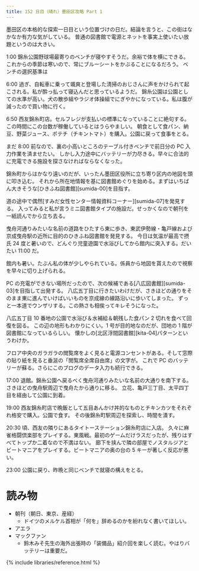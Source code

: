 ```yaml
---
title: 152 日目（晴れ）墨田区攻略 Part 1
---
```


墨田区の本格的な探索一日目という位置づけの日だ。結論を言うと、この街はなかなか有力な気がしている。
普通の図書館で電源とネットを事実上使いたい放題というのは大きい。

1:00 錦糸公園野球場最寄りのベンチが寝やすそうだ。余裕で体を横にできる。
これからの季節は寒いので、常にブルーシートをかぶることになるだろう。
ベンチの選択基準は

6:00 過ぎ、自転車に乗って颯爽と登場した清掃のおじさんに声をかけられて起こされる。私が酔っ払って寝込んだと思っているようだ。
錦糸公園は公園としての水準が高い。犬の散歩組やラジオ体操組でにぎやかになっている。私は腹が減ったので買い物に行く。

6:50 西友錦糸町店。セルフレジが支払いの標準になっていることに絶句する。この時間にこの台数が稼働しているとはうらやましい。
朝食として食パン、納豆、野菜ジュース、ポテチ（チキントマト）を購入。公園に戻って食事をとる。

まだ 8:00 前なので、裏の小高いところのテーブル付きベンチで前日分の PC 入力作業を済ませたい。
しかし入力途中にバッテリーが力尽きる。早々に合法的に充電できる施設を探さなければならなくなった。

錦糸町からはかなり遠いのだが、いったん墨田区役所に立ち寄り区内の地図を頭に叩き込む。
それから所在地情報を基に図書館めぐりを始める。まずはいちばん大きそうな[ひきふね図書館][sumida-00]を目指す。

道の途中で偶然[すみだ女性センター情報資料コーナー][sumida-07]を発見する。
入ってみると私が言うミニ図書館タイプの施設だ。せっかくなので朝刊を一紙読んでから立ち去る。

曳舟河通りみたいな名前の道路をひたすら東に歩き、東武伊勢線・亀戸線および京成曳舟駅の近所に目的のひきふね図書館を発見する。
今日は気温が最高で摂氏 24 度と暑いので、どんぐり児童遊園で水浴びしてから館内に突入する。だいたい 11:00 だ。

館内も暑い。たぶん私の体が少しやられている。係員から地図を貰えたので視察を早々に切り上げられる。

PC の充電ができない場所だったので、次の候補である[八広図書館][sumida-03]を目指して出発する。
八広五丁目に行きたいわけだが、さきほどの通りをそのまま東に進んでいけばいいものを京成線の線路沿いに歩いてしまった。
ずっと一本道でウンザリする。この熱さも相俟ってキレそうになった。

八広五丁目 10 番地の公園で水浴び＆水補給＆朝残した食パン 2 切れを食べて回復を図る。
この辺の地形もわかりにくい。1 号が目的地なのだが、団地の 1 階が図書館になっているらしい。
懐かしの[北区浮間図書館][kita-04]パターンというわけか。

フロア中央のガラガラの閲覧席をよく見ると電源コンセントがある。そして窓際の貼り紙を見ると垂涎の「閲覧席全席自由席」の文字が。
これで PC のバッテリーが蘇る。さらにこのブログのデータ入力も続行できる。

17:00 退館。錦糸公園へ戻るべく曳舟河通りみたいな名前の大通りを南下する。さきほどの曳舟駅周辺で曳舟たから通りに移る。
立花、亀戸三丁目、太平四丁目を経由して公園に到着。

19:00 西友錦糸町店で晩飯として五目あんかけ丼的なものとチキンカツをそれぞれ格安で購入。公園で食す。
その後錦糸町駅周辺を探索し、時間を潰す。

20:30 頃、西友の隣りにあるタイトーステーション錦糸町店に入店。
久々に麻雀格闘倶楽部をプレイする。東風戦。最初のゲームだけラスだったが、残りはすべてトップか二着なので不満はない。
廊下を挟んで隣の部屋でノスタルジアとビートマニアをプレイする。ビートマニアの奥の台の 5 キーが著しく反応が悪い。

23:00 公園に戻り、昨晩と同じベンチで就寝の構えをとる。

# 読み物

* 朝刊（朝日、東京、産経）
  * ドイツのメルケル首相が「何を」辞めるのかを紛れなく書いてほしい。
* アエラ
* マックファン
  * 鈴木みそ先生の海外出張時の「装備品」紹介回を楽しく読む。やはりバッテリーは重要だ。

{% include libraries/reference.html %}
